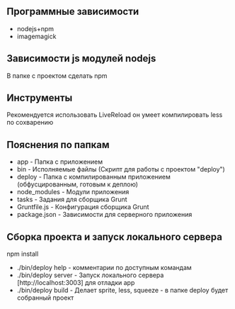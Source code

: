 ## Программные зависимости
- nodejs+npm
- imagemagick

## Зависимости js модулей nodejs
В папке с проектом сделать npm

## Инструменты
Рекомендуется использовать LiveReload он умеет компилировать less по сохварению

## Пояснения по папкам
- app 			- Папка с приложением
- bin			- Исполняемые файлы (Скрипт для работы с проектом "deploy")
- deploy		- Папка с компилированным приложением (обфусцированным, готовым к деплою)
- node_modules	- Модули приложения
- tasks			- Задания для сборщика Grunt
- Gruntfile.js	- Конфигурация сборщика Grunt
- package.json	- Зависимости для серверного приложения

## Сборка проекта и запуск локального сервера
npm install
- ./bin/deploy help 	- комментарии по доступным командам
- ./bin/deploy server 	- Запуск локального сервера [http://localhost:3003] для отладки app
- ./bin/deploy build 	- Делает sprite, less, squeeze - в папке deploy будет собранный проект